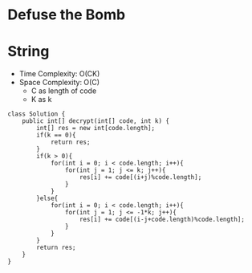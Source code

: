 # Defuse the Bomb
# String
* Time Complexity: O(CK)
* Space Complexity: O(C)
	* C as length of code
	* K as k
```
class Solution {
    public int[] decrypt(int[] code, int k) {
        int[] res = new int[code.length];
        if(k == 0){
            return res;
        }
        if(k > 0){
            for(int i = 0; i < code.length; i++){
                for(int j = 1; j <= k; j++){
                    res[i] += code[(i+j)%code.length];
                }
            }
        }else{
            for(int i = 0; i < code.length; i++){
                for(int j = 1; j <= -1*k; j++){
                    res[i] += code[(i-j+code.length)%code.length];
                }
            }
        }
        return res;
    }
}
```
